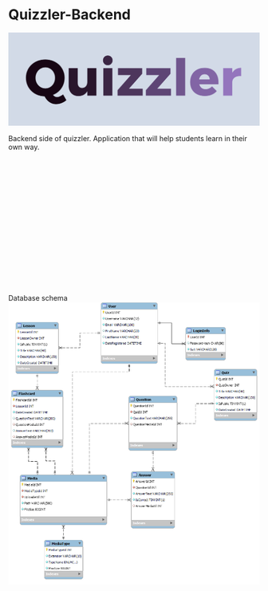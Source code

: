 # Quizzler-Backend
![image](media/quizzler.png)

Backend side of quizzler. Application that will help students learn in their own way.
<br /><br /><br /><br /><br /><br /><br /><br /><br /><br /><br /><br /><br /><br /><br /><br /><br />


Database schema
![image](media/database.png)

